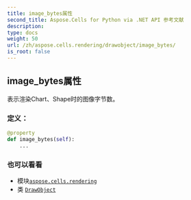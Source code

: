 ```yaml
---
title: image_bytes属性
second_title: Aspose.Cells for Python via .NET API 参考文献
description:
type: docs
weight: 50
url: /zh/aspose.cells.rendering/drawobject/image_bytes/
is_root: false
---
```

## image_bytes属性

表示渲染Chart、Shape时的图像字节数。
### 定义：
```python
@property
def image_bytes(self):
    ...
```

### 也可以看看
* 模块[`aspose.cells.rendering`](../../)
* 类 [`DrawObject`](/cells/python-net/zh/aspose.cells.rendering/drawobject)
